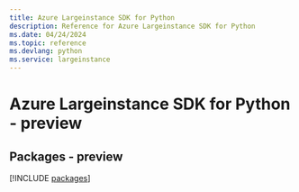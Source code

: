 ```yaml
---
title: Azure Largeinstance SDK for Python
description: Reference for Azure Largeinstance SDK for Python
ms.date: 04/24/2024
ms.topic: reference
ms.devlang: python
ms.service: largeinstance
---
```

# Azure Largeinstance SDK for Python - preview
## Packages - preview
[!INCLUDE [packages](largeinstance-index.md)]
